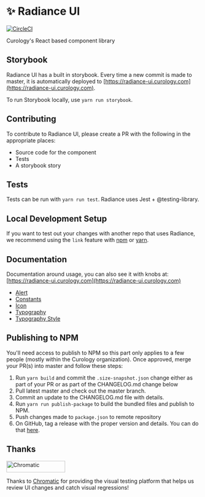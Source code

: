 # ✨ Radiance UI

[![CircleCI](https://circleci.com/gh/curology/radiance-ui.svg?style=svg)](https://circleci.com/gh/curology/radiance-ui)

Curology's React based component library

## Storybook

Radiance UI has a built in storybook. Every time a new commit is made to
master, it is automatically deployed to
[https://radiance-ui.curology.com](https://radiance-ui.curology.com).

To run Storybook locally, use `yarn run storybook`.

## Contributing

To contribute to Radiance UI, please create a PR with the following in
the appropriate places:

- Source code for the component
- Tests
- A storybook story

## Tests

Tests can be run with `yarn run test`. Radiance uses Jest + @testing-library.

## Local Development Setup

If you want to test out your changes with another repo that uses
Radiance, we recommend using the `link` feature with [npm](https://docs.npmjs.com/cli/link)
or [yarn](https://yarnpkg.com/lang/en/docs/cli/link/).

## Documentation

Documentation around usage, you can also see it with knobs at: [https://radiance-ui.curology.com](https://radiance-ui.curology.com)

- [Alert](docs/alert.md)
- [Constants](docs/constants.md)
- [Icon](docs/icon.md)
- [Typography](docs/typography.md)
- [Typography Style](docs/typography-style.md)

## Publishing to NPM

You'll need access to publish to NPM so this part only applies to a few
people (mostly within the Curology organization). Once approved, merge your PR(s) into master and follow these steps:

1. Run `yarn build` and commit the `.size-snapshot.json` change either as part of your PR or as part of the CHANGELOG.md change below
2. Pull latest master and check out the master branch.
3. Commit an update to the CHANGELOG.md file with details.
4. Run `yarn run publish-package` to build the bundled files and publish
   to NPM.
5. Push changes made to `package.json` to remote repository
6. On GitHub, tag a release with the proper version and details. You can
   do that
   [here](https://github.com/PocketDerm/radiance-ui/releases/new).

## Thanks

<a href="https://www.chromatic.com/"><img src="https://user-images.githubusercontent.com/321738/84662277-e3db4f80-af1b-11ea-88f5-91d67a5e59f6.png" width="153" height="30" alt="Chromatic" /></a>

Thanks to [Chromatic](https://www.chromatic.com/) for providing the visual testing platform that helps us review UI changes and catch visual regressions!
